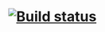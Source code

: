 # [![Build status](https://ci.appveyor.com/api/projects/status/ui4a9ljb9h3n5604/branch/main?svg=true)](https://ci.appveyor.com/project/RomanAgapitovQA54/api-ci/branch/main)
